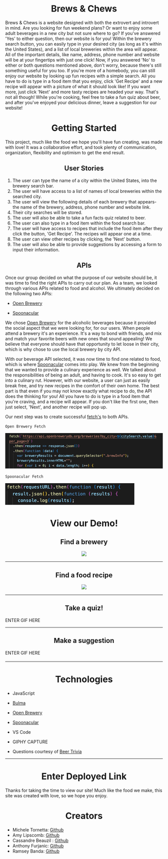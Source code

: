 <p align="center">
  <!-- <img src= -->
</p>


<h1 align="center"> Brews & Chews</h1>

Brews & Chews is a website designed with both the extrovert and introvert in mind. Are you looking for fun weekend plans? Or want to enjoy some adult beverages in a new city but not sure where to go? If you've answered 'Yes' to either question, then our website is for you! Within the brewery search button, you can easily type in your desired city (as long as it's within the United States), and a list of local breweries within the area will appear. All of the important details, like name, address, phone number and website will be at your fingertips with just one click! Now, if you answered 'No' to either or both questions mentioned above, don't worry, because there's still something useful for you too. If you're more of a homebody, you can still enjoy our website by looking up fun recipes with a simple search. All you have to do is type in a food item that you enjoy, click 'Get Recipe' and a new recipe will appear with a picture of what it should look like! If you want more, just click 'Next' and more tasty recipes are headed your way. That's not all though! While you're cooking, feel free to take a fun quiz about beer, and after you've enjoyed your delicious dinner, leave a suggestion for our website! 

<h1 align="center"> Getting Started</h1>

This project, much like the food we hope you'll have fun creating, was made with love! It was a collaborative effort, and took plenty of communication, organization, flexibility and optimism to get the end result. 


<h2 align="center"> User Stories</h2>



1. The user can type the name of a city within the United States, into the brewery search bar.
2. The user will have access to a list of names of local breweries within the searched city.
3. The user will view the following details of each brewery that appears- the name of the brewery, address, phone number and website link.
4. Their city searches will be stored. 
5. The user will also be able to take a fun facts quiz related to beer. 
6. The user can also type in a food item within the food search bar. 
7. The user will have access to recipes that include the food item after they click the button, 'Get Recipe'. The recipes will appear one at a time. 
8. The user can view other recipes by clicking, the 'Next' button.
9. The user will also be able to provide suggestions by accessing a form to input their information. 





<h2 align="center"> APIs</h2>

Once our group decided on what the purpose of our website should be, it was time to find the right APIs to carry out our plan. As a team, we looked through various APIs related to food and alcohol. We ultimately decided on the following two APIs:

+ [Open Brewery](https://www.openbrewerydb.org/documentation#by_city)

- [Spoonacular](https://spoonacular.com/food-api)

We chose [Open Brewery](https://www.openbrewerydb.org/documentation#by_city) for the alcoholic beverages because it provided the social aspect that we were looking for, for our users. When people attend a brewery it's an experience. It's a way to bond with friends, and mix and match your favorite beers with new ones that sound appealing! We believe that everyone should have that opportunity to let loose in their city, which is why chose to use the local brewery by city API. 

With our beverage API selected, it was now time to find one related to food, which is where [Spoonacular](https://spoonacular.com/food-api) comes into play. We knew from the beginning that we wanted to provide a culinary experience as well. We talked about the responsibilities of being an adult, and having to cook. It's so easy to get into a culinary rut. However, with our website, a user can just as easily break free, and try new recipes in the comfort of their own home. The best part is that even if you may not know exactly what recipe to do, the API does the thinking for you! All you have to do is type in a food item that you're craving, and a recipe will appear. If you don't like the first one, then just select, 'Next', and another recipe will pop up. 

Our next step was to create successful [fetch's](https://developer.mozilla.org/en-US/docs/Web/API/Fetch_API) to both APIs. 

```
Open Brewery Fetch
```
![Brewery-Fetch](./assets/images/brewery-fetch.png)
```
Spoonacular Fetch
```

![Food-Fetch](./assets/images/food-fetch2.png)



<h2 align="center"> </h2>



<h1 align="center"> View our Demo! </h1>



<h2 align="center">
 Find a brewery </h2>


<p align="center">
  <img src="./assets/images/brewery-example-gif.gif" >
</p>

___
<h2 align="center">
 Find a food recipe </h2>


<p align="center">
  <img src="./assets/images/food-example-gif.gif">
</p>

___

<h2 align="center"> Take a quiz! </h2>

ENTER GIF HERE

<!-- <p align="center"><img src="./images/cart2.gif"> -->
</p>

_ _ _

<h2 align="center"> Make a suggestion</h2>

ENTER GIF HERE



<p align="center">
<!-- <img src="./images/cartModel.png"></p> -->

<h4 align="center"></h4>





_ _ _

<h1 align="center">Technologies</h1>

+ JavaScript
- [Bulma](https://bulma.io/documentation/) 
+ [Open Brewery](https://www.openbrewerydb.org/documentation#by_city)
- [Spoonacular](https://spoonacular.com/food-api)
+ VS Code
- GIPHY CAPTURE
+ Questions courtesy of [Beer Trivia](https://triviaearth.com/trivia/beer-trivia)

---

<h1 align="center">Enter Deployed Link</h1>

Thanks for taking the time to view our site! Much like the food we make, this site was created with love, so we hope you enjoy. 


<h1 align="center">Creators</h1>

+  Michele Tornetta: [Github](https://github.com/MicheleTornetta)
+  Amy Lipscomb: [Github](https://github.com/AmyLipscomb)
+  Cassandre Beauzil : [Github](https://github.com/Cassandre0617)
+  Anthony Furjanic: [Github](https://github.com/Anthony-Furjanic)
+  Ramsey Banda: [Github](https://github.com/DummyWoke)

